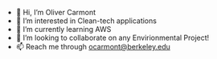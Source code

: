 - 👋 Hi, I’m Oliver Carmont
- 👀 I’m interested in Clean-tech applications
- 🌱 I’m currently learning AWS
- 💞️ I’m looking to collaborate on any Envirionmental Project!
- 📫 Reach me through ocarmont@berkeley.edu
